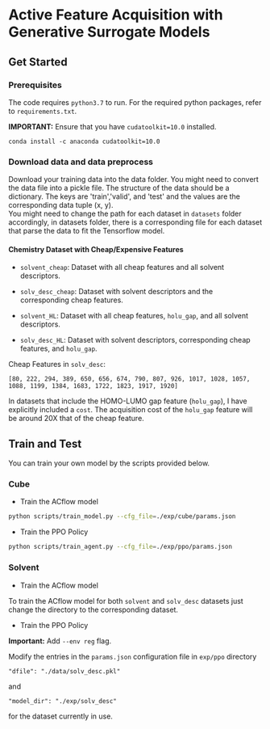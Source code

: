# Active Feature Acquisition with Generative Surrogate Models
## Get Started

### Prerequisites

The code requires `python3.7` to run. For the required python packages, refer to `requirements.txt`.

**IMPORTANT:** Ensure that you have `cudatoolkit=10.0` installed.
```
conda install -c anaconda cudatoolkit=10.0
```

### Download data and data preprocess

Download your training data into the data folder. You might need to convert the data file into a pickle file. The structure of the data should be a dictionary. The keys are 'train','valid', and 'test' and the values are the corresponding data tuple (x, y).
<br />
You might need to change the path for each dataset in `datasets` folder accordingly, in datasets folder, there is a corresponding file for each dataset that parse the data to fit the Tensorflow model.

#### Chemistry Dataset with Cheap/Expensive Features

- `solvent_cheap`: Dataset with all cheap features and all solvent descriptors.

- `solv_desc_cheap`: Dataset with solvent descriptors and the corresponding cheap features.

- `solvent_HL`: Dataset with all cheap features, `holu_gap`, and all solvent descriptors.

- `solv_desc_HL`: Dataset with solvent descriptors, corresponding cheap features, and `holu_gap`.

Cheap Features in `solv_desc`:
```
[80, 222, 294, 389, 650, 656, 674, 790, 807, 926, 1017, 1028, 1057, 1088, 1199, 1384, 1683, 1722, 1823, 1917, 1920]
```

In datasets that include the HOMO-LUMO gap feature (`holu_gap`), I have explicitly included a `cost`. The acquisition cost of the `holu_gap` feature will be around 20X that of the cheap feature.

## Train and Test

You can train your own model by the scripts provided below.

### Cube

- Train the ACflow model

``` bash
python scripts/train_model.py --cfg_file=./exp/cube/params.json
```

- Train the PPO Policy
``` bash
python scripts/train_agent.py --cfg_file=./exp/ppo/params.json
```

### Solvent

- Train the ACflow model

To train the ACflow model for both `solvent` and `solv_desc` datasets just change the directory to the corresponding dataset.

- Train the PPO Policy

**Important:** Add `--env reg` flag.

Modify the entries in the `params.json` configuration file in `exp/ppo` directory 
```
"dfile": "./data/solv_desc.pkl"
```
and
```
"model_dir": "./exp/solv_desc"
```
for the dataset currently in use.


